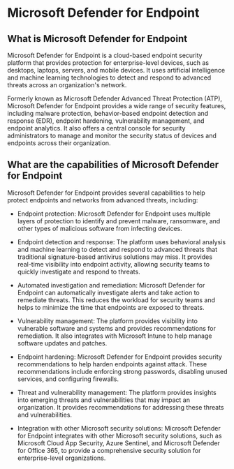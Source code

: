 # Microsoft Defender for Endpoint #

## What is Microsoft Defender for Endpoint ##

Microsoft Defender for Endpoint is a cloud-based endpoint security platform that provides protection for enterprise-level devices, such as desktops, laptops, servers, and mobile devices. It uses artificial intelligence and machine learning technologies to detect and respond to advanced threats across an organization's network.

Formerly known as Microsoft Defender Advanced Threat Protection (ATP), Microsoft Defender for Endpoint provides a wide range of security features, including malware protection, behavior-based endpoint detection and response (EDR), endpoint hardening, vulnerability management, and endpoint analytics. It also offers a central console for security administrators to manage and monitor the security status of devices and endpoints across their organization.

## What are the capabilities of Microsoft Defender for Endpoint ##

Microsoft Defender for Endpoint provides several capabilities to help protect endpoints and networks from advanced threats, including:

* Endpoint protection: Microsoft Defender for Endpoint uses multiple layers of protection to identify and prevent malware, ransomware, and other types of malicious software from infecting devices.

* Endpoint detection and response: The platform uses behavioral analysis and machine learning to detect and respond to advanced threats that traditional signature-based antivirus solutions may miss. It provides real-time visibility into endpoint activity, allowing security teams to quickly investigate and respond to threats.

* Automated investigation and remediation: Microsoft Defender for Endpoint can automatically investigate alerts and take action to remediate threats. This reduces the workload for security teams and helps to minimize the time that endpoints are exposed to threats.

* Vulnerability management: The platform provides visibility into vulnerable software and systems and provides recommendations for remediation. It also integrates with Microsoft Intune to help manage software updates and patches.

* Endpoint hardening: Microsoft Defender for Endpoint provides security recommendations to help harden endpoints against attack. These recommendations include enforcing strong passwords, disabling unused services, and configuring firewalls.

* Threat and vulnerability management: The platform provides insights into emerging threats and vulnerabilities that may impact an organization. It provides recommendations for addressing these threats and vulnerabilities.

* Integration with other Microsoft security solutions: Microsoft Defender for Endpoint integrates with other Microsoft security solutions, such as Microsoft Cloud App Security, Azure Sentinel, and Microsoft Defender for Office 365, to provide a comprehensive security solution for enterprise-level organizations.